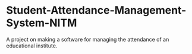 # Student-Attendance-Management-System-NITM
A project on making a software for managing the attendance of an educational institute.
